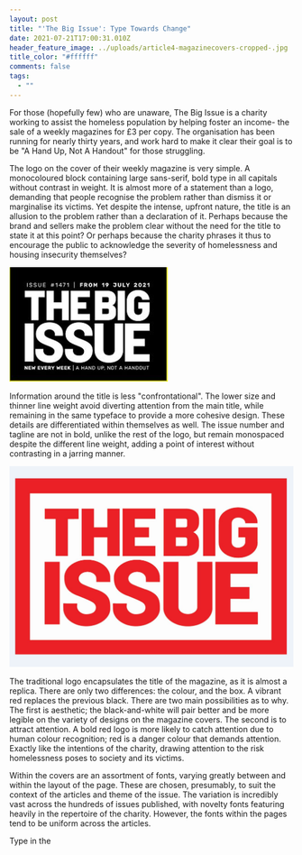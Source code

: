 ```yaml
---
layout: post
title: "'The Big Issue': Type Towards Change"
date: 2021-07-21T17:00:31.010Z
header_feature_image: ../uploads/article4-magazinecovers-cropped-.jpg
title_color: "#ffffff"
comments: false
tags:
  - ""
---
```

For those (hopefully few) who are unaware, The Big Issue is a charity working to assist the homeless population by helping foster an income- the sale of a weekly magazines for £3 per copy. The organisation has been running for nearly thirty years, and work hard to make it clear their goal is to be "A Hand Up, Not A Handout" for those struggling.

The logo on the cover of their weekly magazine is very simple. A monocoloured block containing large sans-serif, bold type in all capitals without contrast in weight. It is almost more of a statement than a logo, demanding that people recognise the problem rather than dismiss it or marginalise its victims. Yet despite the intense, upfront nature, the title is an allusion to the problem rather than a declaration of it. Perhaps because the brand and sellers make the problem clear without the need for the title to state it at this point? Or perhaps because the charity phrases it thus to encourage the public to acknowledge the severity of homelessness and housing insecurity themselves?

![](../uploads/article4-magazinelogo.jpg)

Information around the title is less "confrontational". The lower size and thinner line weight avoid diverting attention from the main title, while remaining in the same typeface to provide a more cohesive design. These details are differentiated within themselves as well. The issue number and tagline are not in bold, unlike the rest of the logo, but remain monospaced despite the different line weight, adding a point of interest without contrasting in a jarring manner.

![](../uploads/article4-redlogo.jpg)

The traditional logo encapsulates the title of the magazine, as it is almost a replica. There are only two differences: the colour, and the box. A vibrant red replaces the previous black. There are two main possibilities as to why. The first is aesthetic; the black-and-white will pair better and be more legible on the variety of designs on the magazine covers. The second is to attract attention. A bold red logo is more likely to catch attention due to human colour recognition; red is a danger colour that demands attention. Exactly like the intentions of the charity, drawing attention to the risk homelessness poses to society and its victims.

Within the covers are an assortment of fonts, varying greatly between and within the layout of the page. These are chosen, presumably, to suit the context of the articles and theme of the issue. The variation is incredibly vast across the hundreds of issues published, with novelty fonts featuring heavily in the repertoire of the charity. However, the fonts within the pages tend to be uniform across the articles. 

Type in the